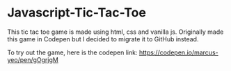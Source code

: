 # Javascript-Tic-Tac-Toe
This tic tac toe game is made using html, css and vanilla js. Originally made this game in Codepen but I decided to migrate it to GitHub instead.

To try out the game, here is the codepen link: https://codepen.io/marcus-yeo/pen/gOgrjgM
